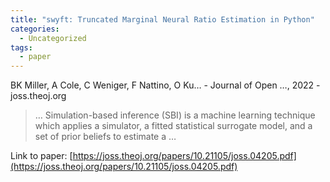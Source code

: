 ```yaml
---
title: "swyft: Truncated Marginal Neural Ratio Estimation in Python"
categories:
  - Uncategorized
tags:
  - paper
---
```

BK Miller, A Cole, C Weniger, F Nattino, O Ku… - Journal of Open …, 2022 - joss.theoj.org

>… Simulation-based inference (SBI) is a machine learning technique which applies a simulator, a fitted statistical surrogate model, and a set of prior beliefs to estimate a …

Link to paper: [https://joss.theoj.org/papers/10.21105/joss.04205.pdf](https://joss.theoj.org/papers/10.21105/joss.04205.pdf)
